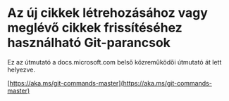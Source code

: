# <a name="git-commands-for-creating-a-new-article-or-updating-an-existing-article"></a>Az új cikkek létrehozásához vagy meglévő cikkek frissítéséhez használható Git-parancsok

Ez az útmutató a docs.microsoft.com belső közreműködői útmutató át lett helyezve.

[https://aka.ms/git-commands-master](https://aka.ms/git-commands-master)
